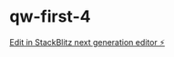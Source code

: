 # qw-first-4

[Edit in StackBlitz next generation editor ⚡️](https://stackblitz.com/~/github.com/amithcabraal/qw-first-4)